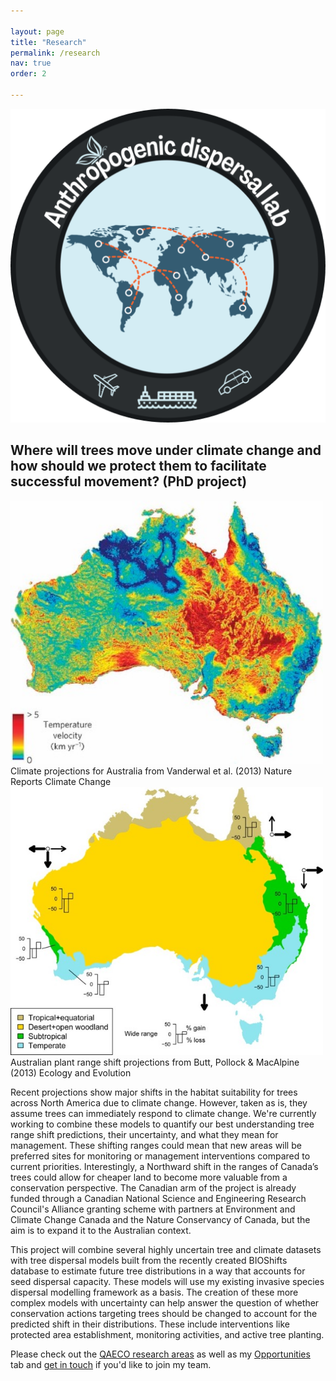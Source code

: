 ```yaml
---

layout: page
title: "Research"
permalink: /research
nav: true
order: 2

---
```

<img src="/assets/projectpics/labllogo.png" alt="Anthropogenic Dispersal Lab Logo" class="center-fit">


## Where will trees move under climate change and how should we protect them to facilitate successful movement? (PhD project)

<img src="/assets/projectpics/rangeshiftmodels1.jpg" alt="Climate Projections for Australia" class="center-fit" width="500">
<figcaption>Climate projections for Australia from Vanderwal et al. (2013) Nature Reports Climate Change</figcaption><img src="/assets/projectpics/rangeshiftmodels.jpg" alt="Australian Plant Range Shift Projections" class="center-fit" width="500">
<figcaption>Australian plant range shift projections from Butt, Pollock & MacAlpine (2013) Ecology and Evolution </figcaption>

Recent projections show major shifts in the habitat suitability for trees across North America due to climate change. However, taken as is, they assume trees can immediately respond to climate change. We're currently working to combine these models to quantify our best understanding tree range shift predictions, their uncertainty, and what they mean for management. These shifting ranges could mean that new areas will be preferred sites for monitoring or management interventions compared to current priorities. Interestingly, a Northward shift in the ranges of Canada’s trees could allow for cheaper land to become more valuable from a conservation perspective. The Canadian arm of the project is already funded through a Canadian National Science and Engineering Research Council's Alliance granting scheme with partners at Environment and Climate Change Canada and the Nature Conservancy of Canada, but the aim is to expand it to the Australian context.

This project will combine several highly uncertain tree and climate datasets with tree dispersal models built from the recently created BIOShifts database to  estimate future tree distributions in a way that accounts for seed dispersal capacity. These models will use my existing invasive species dispersal modelling framework as a basis. The creation of these more complex models with uncertainty can help answer the question of whether conservation actions targeting trees should be changed to account for the predicted shift in their distributions. These include interventions like protected area establishment, monitoring activities, and active tree planting.



Please check out the [QAECO research areas](https://qaeco.com/landing/) as well as my [Opportunities](https://ejhudgins.com/opportunities) tab and [get in touch](mailto:emma.hudgins@unimelb.edu.au) if you'd like to join my team.